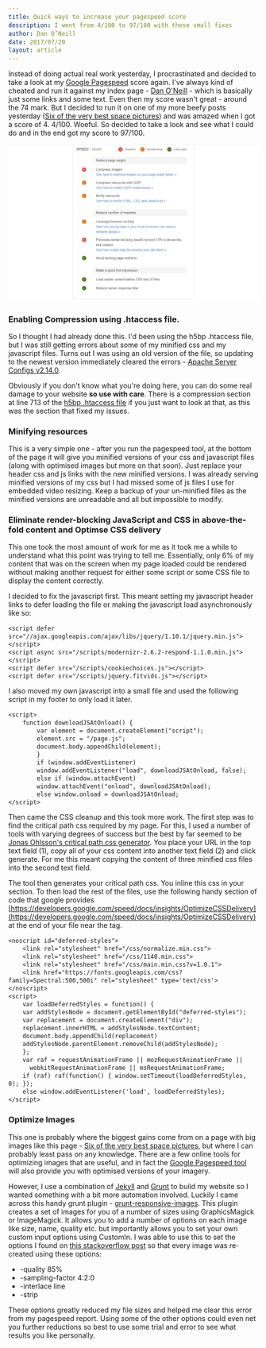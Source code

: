 ```yaml
---
title: Quick ways to increase your pagespeed score
description: I went from 4/100 to 97/100 with these small fixes
author: Dan O’Neill
date: 2017/07/20
layout: article
---
```


Instead of doing actual real work yesterday, I procrastinated and decided to take a look at my [Google Pagespeed](https://developers.google.com/speed/pagespeed/) score again. I've always kind of cheated and run it against my index page - [Dan O'Neill](http://wordsandmagic.com) - which is basically just some links and some text. Even then my score wasn't great - around the 74 mark. But I decided to run it on one of my more beefy posts yesterday ([Six of the very best space pictures](http://wordsandmagic.com/2017/07/12/Space-my-favourite-pictures/)) and was amazed when I got a score of 4. 4/100. Woeful. So decided to take a look and see what I could do and in the end got my score to 97/100.

![some of my many page speed problems](/images/pagespeed.jpg)

### Enabling Compression using .htaccess file.
So I thought I had already done this. I'd been using the h5bp .htaccess file, but I was still getting errors about some of my minified css and my javascript files. Turns out I was using an old version of the file, so updating to the newest version immediately cleared the errors - [Apache Server Configs v2.14.0](https://github.com/h5bp/server-configs-apache).

Obviously if you don't know what you're doing here, you can do some real damage to your website **so use with care**. There is a compression section at line 713 of the [h5bp .htaccess file](https://github.com/h5bp/server-configs-apache/blob/master/dist/.htaccess) if you just want to look at that, as this was the section that fixed my issues.

### Minifying resources
This is a very simple one - after you run the pagespeed tool, at the bottom of the page it will give you minified versions of your css and javascript files (along with optimised images but more on that soon). Just replace your header css and js links with the new minified versions. I was already serving minified versions of my css but I had missed some of js files I use for embedded video resizing. Keep a backup of your un-minified files as the minified versions are unreadable and all but impossible to modify.

### Eliminate render-blocking JavaScript and CSS in above-the-fold content and Optimse CSS delivery
This one took the most amount of work for me as it took me a while to understand what this point was trying to tell me. Essentially, only 6% of my content that was on the screen when my page loaded could be rendered without making another request for either some script or some CSS file to display the content correctly.

I decided to fix the javascript first. This meant setting my javascript header links to defer loading the file or making the javascript load asynchronously like so:

```
<script defer src="//ajax.googleapis.com/ajax/libs/jquery/1.10.1/jquery.min.js"></script>
<script async src="/scripts/modernizr-2.6.2-respond-1.1.0.min.js"></script>
<script defer src="/scripts/cookiechoices.js"></script>
<script defer src="/scripts/jquery.fitvids.js"></script>
```

I also moved my own javascript into a small file and used the following script in my footer to only load it later.

```
<script>
    function downloadJSAtOnload() {
        var element = document.createElement("script");
        element.src = "/page.js";
        document.body.appendChild(element);
        }
        if (window.addEventListener)
        window.addEventListener("load", downloadJSAtOnload, false);
        else if (window.attachEvent)
        window.attachEvent("onload", downloadJSAtOnload);
        else window.onload = downloadJSAtOnload;
</script>
```

Then came the CSS cleanup and this took more work. The first step was to find the critical path css required by my page. For this, I used a number of tools with varying degrees of success but the best by far seemed to be [Jonas Ohlsson's critical path css generator](https://jonassebastianohlsson.com/criticalpathcssgenerator/). You place your URL in the top text field (1), copy all of your css content into another text field (2) and click generate. For me this meant copying the content of three minified css files into the second text field.

The tool then generates your critical path css. You inline this css in your <head> section. To then load the rest of the files, use the following handy section of code that google provides [https://developers.google.com/speed/docs/insights/OptimizeCSSDelivery](https://developers.google.com/speed/docs/insights/OptimizeCSSDelivery) at the end of your file near the </body> tag.

```
<noscript id="deferred-styles">
    <link rel="stylesheet" href="/css/normalize.min.css">
    <link rel="stylesheet" href="/css/1140.min.css">
    <link rel="stylesheet" href="/css/main.min.css?v=1.0.1">
    <link href="https://fonts.googleapis.com/css?family=Spectral:500,500i" rel="stylesheet" type='text/css'>
</noscript>
<script>
    var loadDeferredStyles = function() {
    var addStylesNode = document.getElementById("deferred-styles");
    var replacement = document.createElement("div");
    replacement.innerHTML = addStylesNode.textContent;
    document.body.appendChild(replacement)
    addStylesNode.parentElement.removeChild(addStylesNode);
    };
    var raf = requestAnimationFrame || mozRequestAnimationFrame ||
      webkitRequestAnimationFrame || msRequestAnimationFrame;
    if (raf) raf(function() { window.setTimeout(loadDeferredStyles, 0); });
    else window.addEventListener('load', loadDeferredStyles);
</script>
```

### Optimize Images
This one is probably where the biggest gains come from on a page with big images like this page - [Six of the very best space pictures](http://wordsandmagic.com/2017/07/12/Space-my-favourite-pictures/), but where I can probably least pass on any knowledge. There are a few online tools for optimizing images that are useful, and in fact the [Google Pagespeed tool](https://developers.google.com/speed/pagespeed/) will also provide you with optimised versions of your imagery.

<!-- ad -->

However, I use a combination of [Jekyll](https://jekyllrb.com/) and [Grunt](https://gruntjs.com/) to build my website so I wanted something with a bit more automation involved. Luckily I came across this handy grunt plugin - [grunt-responsive-images](https://github.com/andismith/grunt-responsive-images). This plugin creates a set of images for you of a number of sizes using GraphicsMagick or ImageMagick. It allows you to add a number of options on each image like size, name, quality etc. but importantly allows you to set your own custom input options using CustomIn. I was able to use this to set the options I found on [this stackoverflow post](https://stackoverflow.com/questions/7261855/recommendation-for-compressing-jpg-files-with-imagemagick) so that every image was re-created using these options:
- -quality 85%
- -sampling-factor 4:2:0
- -interlace line
- -strip

These options greatly reduced my file sizes and helped me clear this error from my pagespeed report. Using some of the other options could even net you further reductions so best to use some trial and error to see what results you like personally. 

